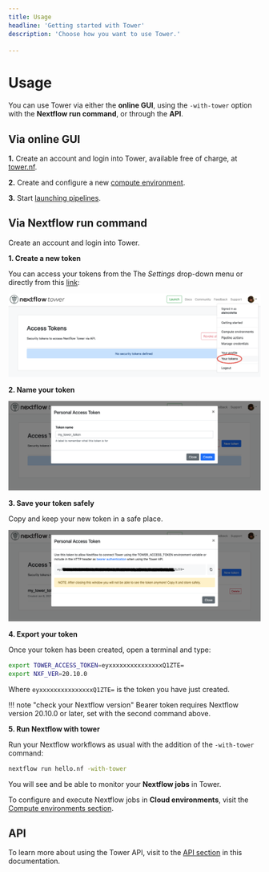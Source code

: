 ```yaml
---
title: Usage
headline: 'Getting started with Tower'
description: 'Choose how you want to use Tower.'

---
```


# Usage

You can use Tower via either the **online GUI**, using the `-with-tower` option with the **Nextflow run command**, or through the **API**.


## Via online GUI

**1.** Create an account and login into Tower, available free of charge, at [tower.nf](https://tower.nf).

**2.** Create and configure a new [compute environment](/compute-envs/overview/).

**3.** Start [launching pipelines](/launch/overview/).

## Via Nextflow run command

Create an account and login into Tower.

**1. Create a new token**

  You can access your tokens from the The *Settings* drop-down menu or directly from this [link](https://tower.nf/tokens):

![](_images/usage_create_token.png)


**2. Name your token**

![](_images/usage_name_token.png)


**3. Save your token safely**

  Copy and keep your new token in a safe place.

![](_images/usage_token.png)


**4. Export your token**

Once your token has been created, open a terminal and type:

```bash
export TOWER_ACCESS_TOKEN=eyxxxxxxxxxxxxxxxQ1ZTE=
export NXF_VER=20.10.0

```

Where `eyxxxxxxxxxxxxxxxQ1ZTE=` is the token you have just created.

!!! note "check your Nextflow version"
    Bearer token requires Nextflow version 20.10.0 or later, set with the second command above.

**5. Run Nextflow with tower**

Run your Nextflow workflows as usual with the addition of the `-with-tower` command:

```bash
nextflow run hello.nf -with-tower

```

You will see and be able to monitor your **Nextflow jobs** in Tower.

To configure and execute Nextflow jobs in **Cloud environments**, visit the [Compute environments section](/compute-envs/overview/).

## API

To learn more about using the Tower API, visit to the [API section](/api/overview/) in this documentation.
